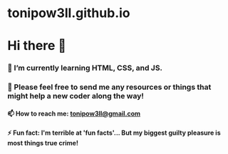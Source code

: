 # tonipow3ll.github.io
# Hi there 👋

### 🌱 I’m currently learning HTML, CSS, and JS. 

### 🤔 Please feel free to send me any resources or things that might help a new coder along the way!

#### 📫 How to reach me: tonipow3ll@gmail.com

#### ⚡ Fun fact: I'm terrible at 'fun facts'... But my biggest guilty pleasure is most things true crime! 